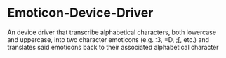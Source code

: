 # Emoticon-Device-Driver
An device driver that transcribe alphabetical characters, both lowercase and uppercase, into two character emoticons (e.g. :3, =D, ;[, etc.) and translates said emoticons back to their associated alphabetical character
